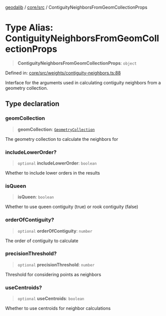 [geodalib](../../../modules.md) / [core/src](../index.md) / ContiguityNeighborsFromGeomCollectionProps

# Type Alias: ContiguityNeighborsFromGeomCollectionProps

> **ContiguityNeighborsFromGeomCollectionProps**: `object`

Defined in: [core/src/weights/contiguity-neighbors.ts:88](https://github.com/GeoDaCenter/geoda-lib/blob/04471ecd75dbfe13a0a0fbff4b6e7d785ad0f8e7/js/packages/core/src/weights/contiguity-neighbors.ts#L88)

Interface for the arguments used in calculating contiguity neighbors from a geometry collection.

## Type declaration

### geomCollection

> **geomCollection**: [`GeometryCollection`](../classes/GeometryCollection.md)

The geometry collection to calculate the neighbors for

### includeLowerOrder?

> `optional` **includeLowerOrder**: `boolean`

Whether to include lower orders in the results

### isQueen

> **isQueen**: `boolean`

Whether to use queen contiguity (true) or rook contiguity (false)

### orderOfContiguity?

> `optional` **orderOfContiguity**: `number`

The order of contiguity to calculate

### precisionThreshold?

> `optional` **precisionThreshold**: `number`

Threshold for considering points as neighbors

### useCentroids?

> `optional` **useCentroids**: `boolean`

Whether to use centroids for neighbor calculations
